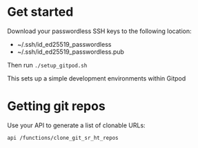 # Get started

Download your passwordless SSH keys to the following location:

- ~/.ssh/id_ed25519_passwordless
- ~/.ssh/id_ed25519_passwordless.pub

Then run `./setup_gitpod.sh`

This sets up a simple development environments within Gitpod

# Getting git repos

Use your API to generate a list of clonable URLs:

```
api /functions/clone_git_sr_ht_repos
```